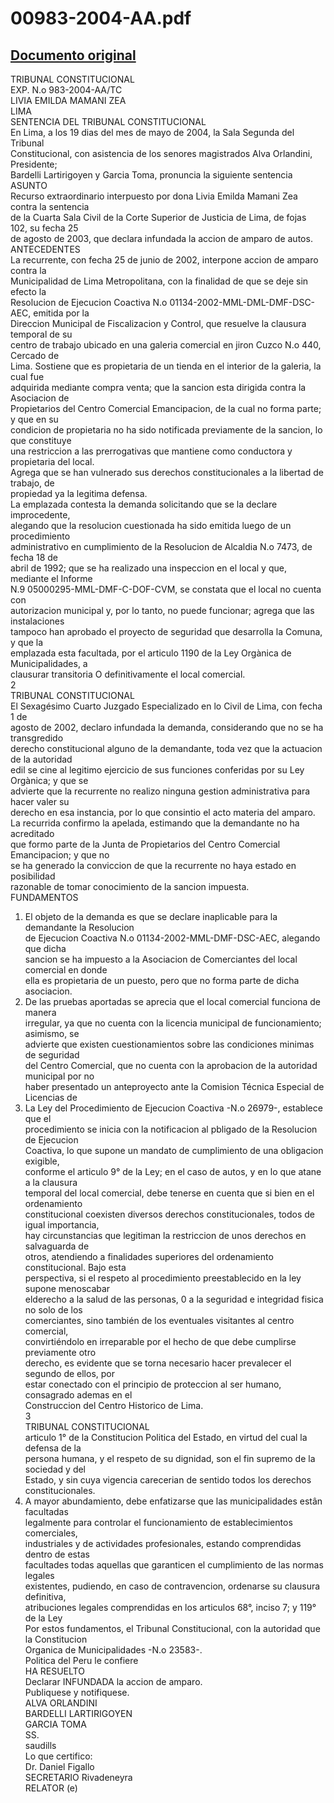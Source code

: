 
00983-2004-AA.pdf
=================
  
[Documento original](https://tc.gob.pe/jurisprudencia/2004/00983-2004-AA.pdf)  
---  
TRIBUNAL CONSTITUCIONAL  
EXP. N.o 983-2004-AA/TC  
LIVIA EMILDA MAMANI ZEA  
LIMA  
SENTENCIA DEL TRIBUNAL CONSTITUCIONAL  
En Lima, a los 19 dias del mes de mayo de 2004, la Sala Segunda del Tribunal  
Constitucional, con asistencia de los senores magistrados Alva Orlandini, Presidente;  
Bardelli Lartirigoyen y Garcia Toma, pronuncia la siguiente sentencia  
ASUNTO  
Recurso extraordinario interpuesto por dona Livia Emilda Mamani Zea contra la sentencia  
de la Cuarta Sala Civil de la Corte Superior de Justicia de Lima, de fojas 102, su fecha 25  
de agosto de 2003, que declara infundada la accion de amparo de autos.  
ANTECEDENTES  
La recurrente, con fecha 25 de junio de 2002, interpone accion de amparo contra la  
Municipalidad de Lima Metropolitana, con la finalidad de que se deje sin efecto la  
Resolucion de Ejecucion Coactiva N.o 01134-2002-MML-DML-DMF-DSC-AEC, emitida por la  
Direccion Municipal de Fiscalizacion y Control, que resuelve la clausura temporal de su  
centro de trabajo ubicado en una galeria comercial en jiron Cuzco N.o 440, Cercado de  
Lima. Sostiene que es propietaria de un tienda en el interior de la galeria, la cual fue  
adquirida mediante compra venta; que la sancion esta dirigida contra la Asociacion de  
Propietarios del Centro Comercial Emancipacion, de la cual no forma parte; y que en su  
condicion de propietaria no ha sido notificada previamente de la sancion, lo que constituye  
una restriccion a las prerrogativas que mantiene como conductora y propietaria del local.  
Agrega que se han vulnerado sus derechos constitucionales a la libertad de trabajo, de  
propiedad ya la legitima defensa.  
La emplazada contesta la demanda solicitando que se la declare improcedente,  
alegando que la resolucion cuestionada ha sido emitida luego de un procedimiento  
administrativo en cumplimiento de la Resolucion de Alcaldia N.o 7473, de fecha 18 de  
abril de 1992; que se ha realizado una inspeccion en el local y que, mediante el Informe  
N.9 05000295-MML-DMF-C-DOF-CVM, se constata que el local no cuenta con  
autorizacion municipal y, por lo tanto, no puede funcionar; agrega que las instalaciones  
tampoco han aprobado el proyecto de seguridad que desarrolla la Comuna, y que la  
emplazada esta facultada, por el articulo 1190 de la Ley Orgànica de Municipalidades, a  
clausurar transitoria O definitivamente el local comercial.  
2  
TRIBUNAL CONSTITUCIONAL  
El Sexagésimo Cuarto Juzgado Especializado en lo Civil de Lima, con fecha 1 de  
agosto de 2002, declaro infundada la demanda, considerando que no se ha transgredido  
derecho constitucional alguno de la demandante, toda vez que la actuacion de la autoridad  
edil se cine al legitimo ejercicio de sus funciones conferidas por su Ley Orgànica; y que se  
advierte que la recurrente no realizo ninguna gestion administrativa para hacer valer su  
derecho en esa instancia, por lo que consintio el acto materia del amparo.  
La recurrida confirmo la apelada, estimando que la demandante no ha acreditado  
que formo parte de la Junta de Propietarios del Centro Comercial Emancipacion; y que no  
se ha generado la conviccion de que la recurrente no haya estado en posibilidad  
razonable de tomar conocimiento de la sancion impuesta.  
FUNDAMENTOS  
1. El objeto de la demanda es que se declare inaplicable para la demandante la Resolucion  
de Ejecucion Coactiva N.o 01134-2002-MML-DMF-DSC-AEC, alegando que dicha  
sancion se ha impuesto a la Asociacion de Comerciantes del local comercial en donde  
ella es propietaria de un puesto, pero que no forma parte de dicha asociacion.  
2. De las pruebas aportadas se aprecia que el local comercial funciona de manera  
irregular, ya que no cuenta con la licencia municipal de funcionamiento; asimismo, se  
advierte que existen cuestionamientos sobre las condiciones minimas de seguridad  
del Centro Comercial, que no cuenta con la aprobacion de la autoridad municipal por no  
haber presentado un anteproyecto ante la Comision Técnica Especial de Licencias de  
3. La Ley del Procedimiento de Ejecucion Coactiva -N.o 26979-, establece que el  
procedimiento se inicia con la notificacion al pbligado de la Resolucion de Ejecucion  
Coactiva, lo que supone un mandato de cumplimiento de una obligacion exigible,  
conforme el articulo 9° de la Ley; en el caso de autos, y en lo que atane a la clausura  
temporal del local comercial, debe tenerse en cuenta que si bien en el ordenamiento  
constitucional coexisten diversos derechos constitucionales, todos de igual importancia,  
hay circunstancias que legitiman la restriccion de unos derechos en salvaguarda de  
otros, atendiendo a finalidades superiores del ordenamiento constitucional. Bajo esta  
perspectiva, si el respeto al procedimiento preestablecido en la ley supone menoscabar  
elderecho a la salud de las personas, 0 a la seguridad e integridad fisica no solo de los  
comerciantes, sino también de los eventuales visitantes al centro comercial,  
convirtiéndolo en irreparable por el hecho de que debe cumplirse previamente otro  
derecho, es evidente que se torna necesario hacer prevalecer el segundo de ellos, por  
estar conectado con el principio de proteccion al ser humano, consagrado ademas en el  
Construccion del Centro Historico de Lima.  
3  
TRIBUNAL CONSTITUCIONAL  
articulo 1° de la Constitucion Politica del Estado, en virtud del cual la defensa de la  
persona humana, y el respeto de su dignidad, son el fin supremo de la sociedad y del  
Estado, y sin cuya vigencia carecerian de sentido todos los derechos constitucionales.  
4. A mayor abundamiento, debe enfatizarse que las municipalidades estân facultadas  
legalmente para controlar el funcionamiento de establecimientos comerciales,  
industriales y de actividades profesionales, estando comprendidas dentro de estas  
facultades todas aquellas que garanticen el cumplimiento de las normas legales  
existentes, pudiendo, en caso de contravencion, ordenarse su clausura definitiva,  
atribuciones legales comprendidas en los articulos 68°, inciso 7; y 119° de la Ley  
Por estos fundamentos, el Tribunal Constitucional, con la autoridad que la Constitucion  
Organica de Municipalidades -N.o 23583-.  
Politica del Peru le confiere  
HA RESUELTO  
Declarar INFUNDADA la accion de amparo.  
Publiquese y notifiquese.  
ALVA ORLANDINI  
BARDELLI LARTIRIGOYEN  
GARCIA TOMA  
SS.  
saudills  
Lo que certifico:  
Dr. Daniel Figallo  
SECRETARIO Rivadeneyra  
RELATOR (e)